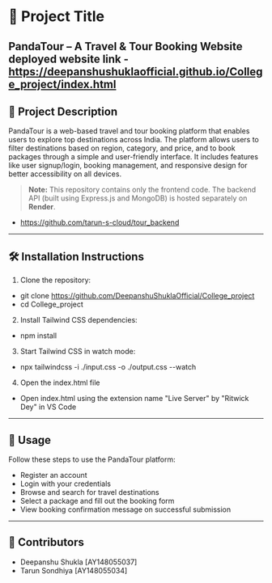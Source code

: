 # 📌 Project Title
**PandaTour – A Travel & Tour Booking Website**
deployed website link - https://deepanshushuklaofficial.github.io/College_project/index.html
---

## 📄 Project Description  
PandaTour is a web-based travel and tour booking platform that enables users to explore top destinations across India. The platform allows users to filter destinations based on region, category, and price, and to book packages through a simple and user-friendly interface. It includes features like user signup/login, booking management, and responsive design for better accessibility on all devices.

> **Note:** This repository contains only the frontend code. The backend API (built using Express.js and MongoDB) is hosted separately on **Render**.
- https://github.com/tarun-s-cloud/tour_backend

---

## 🛠️ Installation Instructions  

1. Clone the repository:
- git clone https://github.com/DeepanshuShuklaOfficial/College_project
- cd College_project

2. Install Tailwind CSS dependencies:
- npm install

3. Start Tailwind CSS in watch mode:
- npx tailwindcss -i ./input.css -o ./output.css --watch

4. Open the index.html file
- Open index.html using the extension name "Live Server" by "Ritwick Dey" in VS Code

---

## 🚀 Usage

Follow these steps to use the PandaTour platform:
- Register an account
- Login with your credentials
- Browse and search for travel destinations
- Select a package and fill out the booking form
- View booking confirmation message on successful submission

---

## 👥 Contributors
- Deepanshu Shukla [AY148055037]
- Tarun Sondhiya [AY148055034]